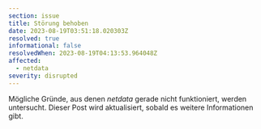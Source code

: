 ```yaml
---
section: issue
title: Störung behoben
date: 2023-08-19T03:51:18.020303Z
resolved: true
informational: false
resolvedWhen: 2023-08-19T04:13:53.964048Z
affected:
  - netdata
severity: disrupted
---
```

Mögliche Gründe, aus denen *netdata* gerade nicht funktioniert, werden untersucht. Dieser Post wird aktualisiert, sobald es weitere Informationen gibt.

        